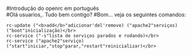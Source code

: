 <br>#Introdução do openrc em português</br>
#Olá usuarios,. Tudo bem contigo?
#Bom... veja os seguintes comandos:
```
rc-update ("<b>add</b>"adicionar'del'remove) ("apache2"serviços) ("boot"inicialização)</br>
rc-service ("-s"lista de serviços parados e rodando)</br>
rc-service ("apache2"serviço) ("start"iniciar,"stop"parar,"restart"reinicializar)</br>
```
